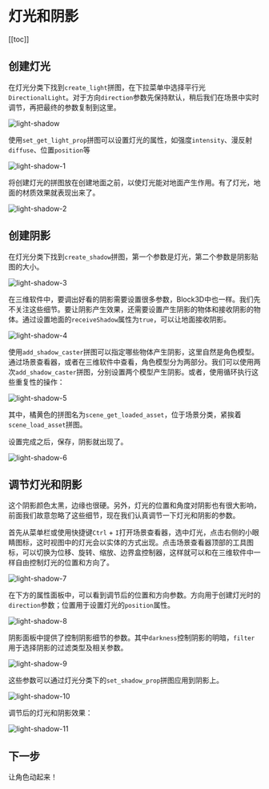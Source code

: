 # 灯光和阴影

[[toc]]

## 创建灯光

在灯光分类下找到`create_light`拼图，在下拉菜单中选择平行光`DirectionalLight`。对于方向`direction`参数先保持默认，稍后我们在场景中实时调节，再把最终的参数复制到这里。

![light-shadow](/imgs/start/light-shadow.png)

使用`set_get_light_prop`拼图可以设置灯光的属性，如强度`intensity`、漫反射`diffuse`、位置`position`等

![light-shadow-1](/imgs/start/light-shadow-1.png)

将创建灯光的拼图放在创建地面之前，以使灯光能对地面产生作用。有了灯光，地面的材质效果就表现出来了。

![light-shadow-2](/imgs/start/light-shadow-2.jpg)

## 创建阴影

在灯光分类下找到`create_shadow`拼图，第一个参数是灯光，第二个参数是阴影贴图的大小。

![light-shadow-3](/imgs/start/light-shadow-3.png)

在三维软件中，要调出好看的阴影需要设置很多参数，Block3D中也一样。我们先不关注这些细节。要让阴影产生效果，还需要设置产生阴影的物体和接收阴影的物体。通过设置地面的`receiveShadow`属性为`true`，可以让地面接收阴影。

![light-shadow-4](/imgs/start/light-shadow-4.png)

使用`add_shadow_caster`拼图可以指定哪些物体产生阴影，这里自然是角色模型。通过场景查看器，或者在三维软件中查看，角色模型分为两部分。我们可以使用两次`add_shadow_caster`拼图，分别设置两个模型产生阴影。或者，使用循环执行这些重复性的操作：

![light-shadow-5](/imgs/start/light-shadow-5.png)

其中，橘黄色的拼图名为`scene_get_loaded_asset`，位于场景分类，紧挨着`scene_load_asset`拼图。

设置完成之后，保存，阴影就出现了。

![light-shadow-6](/imgs/start/light-shadow-6.jpg)


## 调节灯光和阴影

这个阴影颜色太黑，边缘也很硬。另外，灯光的位置和角度对阴影也有很大影响，前面我们故意忽略了这些细节，现在我们认真调节一下灯光和阴影的参数。

首先从菜单栏或使用快捷键`Ctrl` + `I`打开场景查看器，选中灯光，点击右侧的小眼睛图标，这时视图中的灯光会以实体的方式出现。点击场景查看器顶部的工具图标，可以切换为位移、旋转、缩放、边界盒控制器，这样就可以和在三维软件中一样自由控制灯光的位置和方向了。

![light-shadow-7](/imgs/start/light-shadow-7.jpg)

在下方的属性面板中，可以看到调节后的位置和方向参数。方向用于创建灯光时的`direction`参数；位置用于设置灯光的`position`属性。

![light-shadow-8](/imgs/start/light-shadow-8.jpg)

阴影面板中提供了控制阴影细节的参数。其中`darkness`控制阴影的明暗，`filter`用于选择阴影的过滤类型及相关参数。

![light-shadow-9](/imgs/start/light-shadow-9.jpg)

这些参数可以通过灯光分类下的`set_shadow_prop`拼图应用到阴影上。

![light-shadow-10](/imgs/start/light-shadow-10.png)

调节后的灯光和阴影效果：

![light-shadow-11](/imgs/start/light-shadow-11.jpg)

## 下一步

让角色动起来！